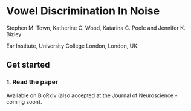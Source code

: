 # Vowel Discrimination In Noise

Stephen M. Town, Katherine C. Wood, Katarina C. Poole and Jennifer K. Bizley

Ear Institute, University College London, London, UK.

## Get started

### 1. Read the paper
Available on BioRxiv (also accepted at the Journal of Neuroscience - coming soon).
